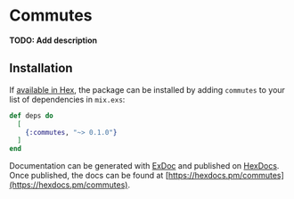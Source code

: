 # Commutes

**TODO: Add description**

## Installation

If [available in Hex](https://hex.pm/docs/publish), the package can be installed
by adding `commutes` to your list of dependencies in `mix.exs`:

```elixir
def deps do
  [
    {:commutes, "~> 0.1.0"}
  ]
end
```

Documentation can be generated with [ExDoc](https://github.com/elixir-lang/ex_doc)
and published on [HexDocs](https://hexdocs.pm). Once published, the docs can
be found at [https://hexdocs.pm/commutes](https://hexdocs.pm/commutes).

